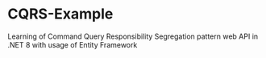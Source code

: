 # CQRS-Example
Learning of Command Query Responsibility Segregation pattern web API in .NET 8 with usage of Entity Framework

